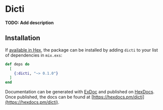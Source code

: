 # Dicti

**TODO: Add description**

## Installation

If [available in Hex](https://hex.pm/docs/publish), the package can be installed
by adding `dicti` to your list of dependencies in `mix.exs`:

```elixir
def deps do
  [
    {:dicti, "~> 0.1.0"}
  ]
end
```

Documentation can be generated with [ExDoc](https://github.com/elixir-lang/ex_doc)
and published on [HexDocs](https://hexdocs.pm). Once published, the docs can
be found at [https://hexdocs.pm/dicti](https://hexdocs.pm/dicti).

